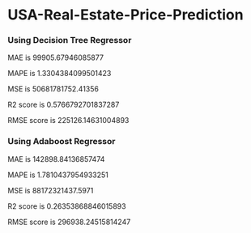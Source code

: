 # USA-Real-Estate-Price-Prediction

### Using Decision Tree Regressor

MAE is 99905.67946085877

MAPE is 1.3304384099501423

MSE is 50681781752.41356

R2 score is 0.5766792701837287

RMSE score is 225126.14631004893

### Using Adaboost Regressor

MAE is 142898.84136857474

MAPE is 1.7810437954933251

MSE is 88172321437.5971

R2 score is 0.26353868846015893

RMSE score is 296938.24515814247

